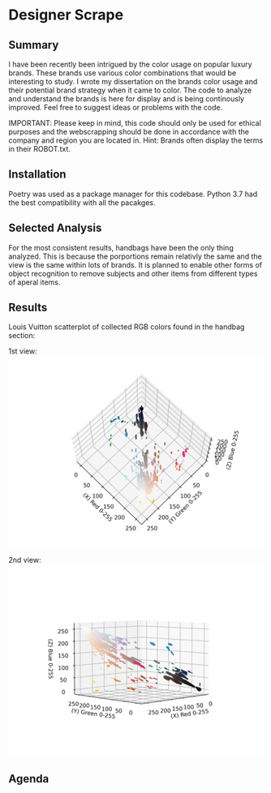 # Designer Scrape

## Summary
I have been recently been intrigued by the color usage on popular luxury brands. These brands use various color combinations that would be interesting to study. I wrote my dissertation on the brands color usage and their potential brand strategy when it came to color. The code to analyze and understand the brands is here for display and is being continously improved. Feel free to suggest ideas or problems with the code. 

IMPORTANT: Please keep in mind, this code should only be used for ethical purposes and the webscrapping should be done in accordance with the company and region you are located in. Hint: Brands often display the terms in their ROBOT.txt. 

## Installation
Poetry was used as a package manager for this codebase. 
Python 3.7 had the best compatibility with all the pacakges.

## Selected Analysis
For the most consistent results, handbags have been the only thing analyzed. This is because the porportions remain relativly the same and the view is the same within lots of brands. It is planned to enable other forms of object recognition to remove subjects and other items from different types of aperal items. 

## Results

Louis Vuitton scatterplot of collected RGB colors found in the handbag section:

1st view:
![Alt text](readme_images/rgb_scatter_plot_1.png?raw=true "Louis Vuitton image collection of handbag colors")

2nd view:
![Alt text](readme_images/rgb_scatter_plot_2.png?raw=true "Louis Vuitton image collection of handbag colors")


## Agenda

